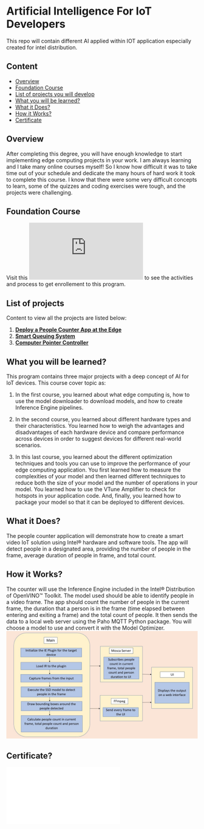 # Artificial Intelligence For IoT Developers
This repo will contain different AI applied within IOT application especially created for intel distribution.

## Content 

- [Overview](#overview)
- [Foundation Course](#foundation-course)
- [List of projects you will develop](#list-of-projects)
- [What you will be learned?](#what-you-will-be-learned?)
- [What it Does?](#what-it-does?)
- [How it Works?](#how-it-works?)
- [Certificate](#certificate)

## Overview
After completing this degree, you will have enough knowledge to start implementing edge computing projects in your work. I am always learning and I take many online courses myself! So I know how difficult it was to take time out of your schedule and dedicate the many hours of hard work it took to complete this course. I know that there were some very difficult concepts to learn, some of the quizzes and coding exercises were tough, and the projects were challenging. 

## Foundation Course
Visit this ![link](https://github.com/asharn/2.5-month-of-intel-edge-aiot/blob/master/README.md) to see the activities and process to get enrollement to this program.


## List of projects
Content to view all the projects are listed below:
  1. [**Deploy a People Counter App at the Edge**](https://github.com/asharn/artificial-intelligence-for-iot-developers/tree/master/people-counter-app#deploy-a-people-counter-app-at-the-edge)
  2. [**Smart Queuing System**](https://github.com/asharn/artificial-intelligence-for-iot-developers/tree/master/smart-queuing-system#smart-queuing-system)
  3. [**Computer Pointer Controller**](https://github.com/asharn/artificial-intelligence-for-iot-developers/tree/master/computer-pointer-controller#computer-pointer-controller)


   ## What you will be learned?
   This program contains three major projects with a deep concept of AI for IoT devices. This course cover topic as:

   1. In the first course, you learned about what edge computing is, how to use the model downloader to download models, and how to create Inference Engine pipelines.

   2. In the second course, you learned about different hardware types and their characteristics. You learned how to weigh the advantages and disadvantages of each hardware device and compare performance across devices in order to suggest devices for different real-world scenarios.

   3. In this last course, you learned about the different optimization techniques and tools you can use to improve the performance of your edge computing application. You first learned how to measure the complexities of your model and then learned different techniques to reduce both the size of your model and the number of operations in your model. You learned how to use the VTune Amplifier to check for hotspots in your application code. And, finally, you learned how to package your model so that it can be deployed to different devices.


   ## What it Does?
   The people counter application will demonstrate how to create a smart video IoT solution using Intel® hardware and software tools. The app will detect people in a designated area, providing the number of people in the frame, average duration of people in frame, and total count.


   ## How it Works?
   The counter will use the Inference Engine included in the Intel® Distribution of OpenVINO™ Toolkit. The model used should be able to identify people in a video frame. The app should count the number of people in the current frame, the duration that a person is in the frame (time elapsed between entering and exiting a frame) and the total count of people. It then sends the data to a local web server using the Paho MQTT Python package.
   You will choose a model to use and convert it with the Model Optimizer.
![architectural diagram](./people-counter-app/images/arch_diagram.png)


   ## Certificate?
   ![Certificate](certificate.pdf)


   
